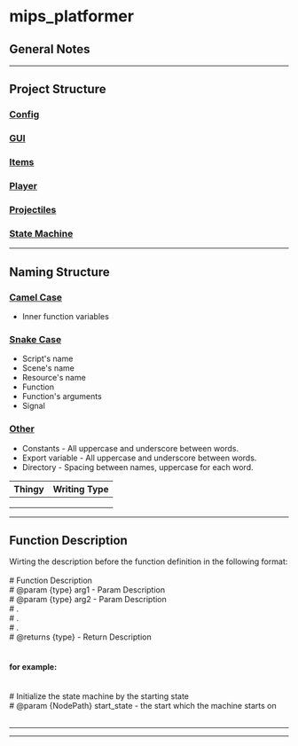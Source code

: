 # mips_platformer
 
General Notes
-------------
***

Project Structure
-----------------

### <u>Config</u>

### <u>GUI</u>

### <u>Items</u>

### <u>Player</u>

### <u>Projectiles</u>

### <u>State Machine</u>
***

Naming Structure
----------------

### <u>Camel Case</u>
* Inner function variables 


### <u>Snake Case</u>
* Script's name
* Scene's name
* Resource's name
* Function
* Function's arguments
* Signal


### <u>Other</u>
* Constants - All uppercase and underscore between words.
* Export variable - All uppercase and underscore between words.
* Directory - Spacing between names, uppercase for each word.

| Thingy | Writing Type |
|---|---|
|   |   |
|   |   |
|   |   |

***

Function Description
--------------------
Wirting the description before the function definition in the following format:<br/>
<br/>
\# Function Description<br/>
\# @param {type} arg1 - Param Description<br/>
\# @param {type} arg2 - Param Description<br/>
\# .<br/>
\# .<br/>
\# .<br/>
\# @returns {type} - Return Description<br/>
<br/>

#### for example:
<br/>
# Initialize the state machine by the starting state<br/>
# @param {NodePath} start_state - the start which the machine starts on<br/>
<br/>

***

***
